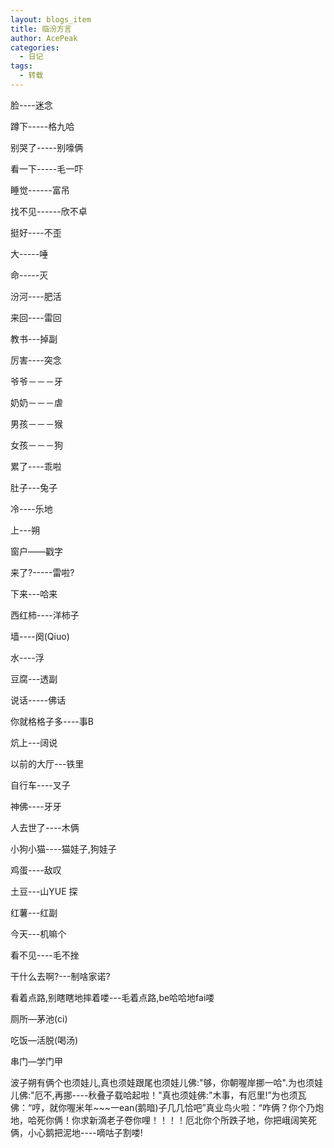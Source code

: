 ```yaml
---
layout: blogs_item
title: 临汾方言
author: AcePeak
categories:
  - 日记
tags:
  - 转载
---
```


脸----迷念

蹲下-----格九哈

别哭了-----别嚎俩

看一下-----毛一吓

睡觉------富吊

找不见------欣不卓

挺好----不歪

大-----唾

命-----灭

汾河----肥活

来回----雷回

教书---掉副

厉害----突念

爷爷－－－牙

奶奶－－－虐

男孩－－－猴

女孩－－－狗

累了----乖啦

肚子---兔子

冷----乐地

上---朔

窗户——戳字

来了?-----雷啦?

下来---哈来

西红柿----洋柿子

墙----阕(Qiuo)

水----浮

豆腐---透副

说话-----佛话

你就格格子多----事B

炕上---阔说

以前的大厅---铁里

自行车----叉子

神佛----牙牙

人去世了----木俩

小狗小猫----猫娃子,狗娃子

鸡蛋----敌叹

土豆---山YUE 探

红薯---红副

今天---机嘛个

看不见----毛不挫

干什么去啊?---制啥家诺?

看着点路,别瞎瞎地摔着喽---毛着点路,be哈哈地fai喽

厕所—茅池(ci)

吃饭—活脱(喝汤)

串门—学门甲


波子朔有俩个也须娃儿,真也须娃跟尾也须娃儿佛:"够，你朝喔岸挪一哈".为也须娃儿佛:"厄不,再挪----秋叠子载哈起啦！"真也须娃佛:"木事，有厄里!”为也须瓦佛：“哼，就你喔米年~~~一ean(鹅暗)子几几恰吧”真业鸟火啦：“咋俩？你个乃炮地，哈死你俩！你求新滴老子卷你哩！！！！厄北你个所跌子地，你把峨阔笑死俩，小心鹅把泥地----嘀咕子割喽!
